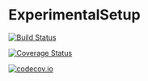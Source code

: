 # ExperimentalSetup

[![Build Status](https://travis-ci.org/yakir12/ExperimentalSetup.jl.svg?branch=master)](https://travis-ci.org/yakir12/ExperimentalSetup.jl)

[![Coverage Status](https://coveralls.io/repos/yakir12/ExperimentalSetup.jl/badge.svg?branch=master&service=github)](https://coveralls.io/github/yakir12/ExperimentalSetup.jl?branch=master)

[![codecov.io](http://codecov.io/github/yakir12/ExperimentalSetup.jl/coverage.svg?branch=master)](http://codecov.io/github/yakir12/ExperimentalSetup.jl?branch=master)
